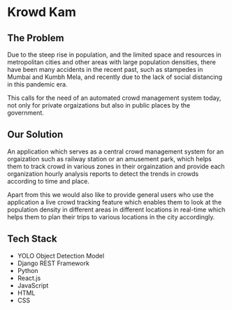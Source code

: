 # Krowd Kam

## The Problem
Due to the steep rise in population, and the limited space and resources in metropolitan cities and other areas with large population densities, there have been many accidents in the recent past, such as stampedes in Mumbai and Kumbh Mela, and recently due to the lack of social distancing in this pandemic era.

This calls for the need of an automated crowd management system today, not only for private orgaizations but also in public places by the government.

## Our Solution
An application which serves as a central crowd management system for an orgaization such as railway station or an amusement park, which helps them to track crowd in various zones in their orgainzation and provide each organization hourly analysis reports to detect the trends in crowds according to time and place.

Apart from this we would also like to provide general users who use the application a live crowd tracking feature which enables them to look at the population density in different areas in different locations in real-time which helps them to plan their trips to various locations in the city accordingly.

## Tech Stack
- YOLO Object Detection Model
- Django REST Framework
- Python
- React.js
- JavaScript
- HTML
- CSS